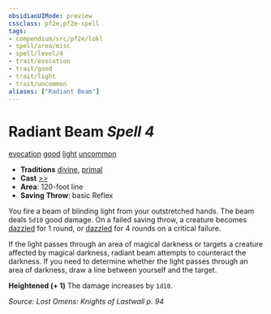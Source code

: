 ```yaml
---
obsidianUIMode: preview
cssclass: pf2e,pf2e-spell
tags:
- compendium/src/pf2e/lokl
- spell/area/misc
- spell/level/4
- trait/evocation
- trait/good
- trait/light
- trait/uncommon
aliases: ["Radiant Beam"]
---
```

# Radiant Beam *Spell 4*   
[evocation](evocation.md "Evocation School Trait")  [good](good.md "Good Alignment Trait")  [light](Reference/Rules/Traits/light.md "Light Effect Trait")  [uncommon](uncommon.md "Uncommon Rarity Trait")  

- **Traditions** [divine](divine.md "Divine Tradition Trait"), [primal](primal.md "Primal Tradition Trait")
- **Cast** [>>](chapter-9-playing-the-game.md#Actions "Two-Action") 
- **Area**: 120-foot line
- **Saving Throw**:  basic Reflex

You fire a beam of blinding light from your outstretched hands. The beam deals `5d10` good damage. On a failed saving throw, a creature becomes [dazzled](conditions.md#Dazzled) for 1 round, or [dazzled](conditions.md#Dazzled) for 4 rounds on a critical failure.

If the light passes through an area of magical darkness or targets a creature affected by magical darkness, radiant beam attempts to counteract the darkness. If you need to determine whether the light passes through an area of darkness, draw a line between yourself and the target.

**Heightened (+ 1)** The damage increases by `1d10`.

*Source: Lost Omens: Knights of Lastwall p. 94*